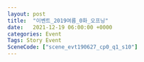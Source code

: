 ```yaml
---
layout: post
title:  "이벤트_2019여름_0화_오프닝"
date:   2021-12-19 06:00:00 +0000
categories: Event
Tags: Story Event
SceneCode: ["scene_evt190627_cp0_q1_s10"]
---
```

